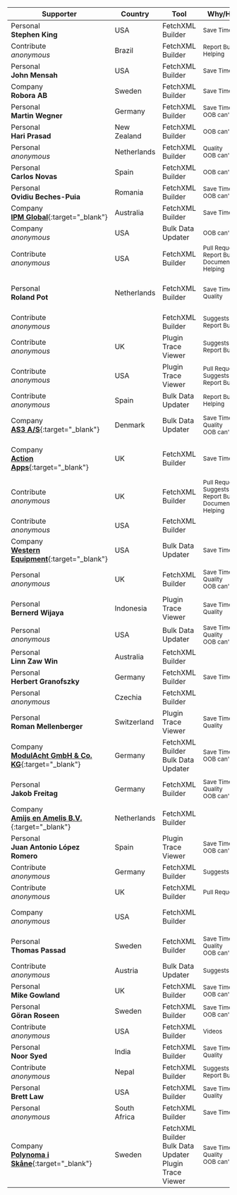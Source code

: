 Supporter|Country|Tool|Why/How|Users|When
---|---|---|---|---|---
Personal<br/>**Stephen King**|USA|FetchXML Builder|<small>Save Time</small>|Developer<br/>Customizer|April 2025
Contribute<br/>_anonymous_|Brazil|FetchXML Builder|<small>Report Bugs<br/>Helping</small>||April 2025
Personal<br/>**John Mensah**|USA|FetchXML Builder|<small>Save Time</small>|Developer|March 2025
Company<br/>**Robora AB**|Sweden|FetchXML Builder|<small>Save Time</small>|Customizer|March 2025
Personal<br/>**Martin Wegner**|Germany|FetchXML Builder|<small>Save Time<br/>OOB can't</small>|Developer<br/>Administrator|March 2025
Personal<br/>**Hari Prasad**|New Zealand|FetchXML Builder|<small>OOB can't</small>|Administrator|February 2025
Personal<br/>_anonymous_|Netherlands|FetchXML Builder|<small>Quality<br/>OOB can't</small>|Developer<br/>Customizer|February 2025
Personal<br/>**Carlos Novas**|Spain|FetchXML Builder|<small>OOB can't</small>|Developer|February 2025
Personal<br/>**Ovidiu Beches-Puia**|Romania|FetchXML Builder|<small>Save Time<br/>OOB can't</small>|Developer|February 2025
Company<br/>[**IPM Global**](https://www.ipmglobal.net/){:target="_blank"}|Australia|FetchXML Builder|<small>Save Time</small>|Developer<br/>Customizer|January 2025
Company<br/>_anonymous_|USA|Bulk Data Updater|<small>OOB can't</small>|Administrator|January 2025
Contribute<br/>_anonymous_|USA|FetchXML Builder|<small>Pull Requests<br/>Report Bugs<br/>Documentation<br/>Helping</small>||January 2025
Personal<br/>**Roland Pot**|Netherlands|FetchXML Builder|<small>Save Time<br/>Quality</small>|Developer<br/>Customizer<br/>Administrator<br/>Support|January 2025
Contribute<br/>_anonymous_||FetchXML Builder|<small>Suggests<br/>Report Bugs</small>||January 2025
Contribute<br/>_anonymous_|UK|Plugin Trace Viewer|<small>Suggests<br/>Report Bugs</small>||January 2025
Contribute<br/>_anonymous_|USA|Plugin Trace Viewer|<small>Pull Requests<br/>Suggests<br/>Report Bugs</small>||January 2025
Contribute<br/>_anonymous_|Spain|Bulk Data Updater|<small>Report Bugs<br/>Helping</small>||December 2024
Company<br/>[**AS3 A/S**](https://as3.dk){:target="_blank"}|Denmark|Bulk Data Updater|<small>Save Time<br/>Quality<br/>OOB can't</small>|Developer<br/>Customizer<br/>Administrator|December 2024
Company<br/>[**Action Apps**](https://actionapps.co.uk/){:target="_blank"}|UK|FetchXML Builder|<small>Save Time</small>|Developer<br/>Customizer<br/>Administrator<br/>Support|December 2024
Contribute<br/>_anonymous_|UK|FetchXML Builder|<small>Pull Requests<br/>Suggests<br/>Report Bugs<br/>Documentation<br/>Helping</small>||December 2024
Contribute<br/>_anonymous_|USA|FetchXML Builder|<small></small>||December 2024
Company<br/>[**Western Equipment**](https://west-equip.com){:target="_blank"}|USA|Bulk Data Updater|<small>Save Time</small>|Developer<br/>Customizer|December 2024
Personal<br/>_anonymous_|UK|FetchXML Builder|<small>Save Time<br/>Quality<br/>OOB can't</small>|Developer<br/>Customizer<br/>Administrator|December 2024
Personal<br/>**Bernerd Wijaya**|Indonesia|Plugin Trace Viewer|<small>Save Time<br/>Quality</small>|Administrator<br/>Support|November 2024
Personal<br/>_anonymous_|USA|Bulk Data Updater|<small>Save Time<br/>Quality<br/>OOB can't</small>|Developer|November 2024
Personal<br/>**Linn Zaw Win**|Australia|FetchXML Builder|<small></small>|Developer|November 2024
Personal<br/>**Herbert Granofszky**|Germany|FetchXML Builder|<small>Save Time</small>|Developer|November 2024
Personal<br/>_anonymous_|Czechia| FetchXML Builder|<small></small>|Developer|November 2024
Personal<br/>**Roman Mellenberger**|Switzerland|Plugin Trace Viewer|<small>Save Time<br/>Quality</small>|Developer<br/>Customizer<br/>Administrator|November 2024
Company<br/>[**ModulAcht GmbH & Co. KG**](https://www.modulacht.de/){:target="_blank"}|Germany| FetchXML Builder<br/>Bulk Data Updater|<small>Save Time<br/>OOB can't</small>|Developer<br/>Administrator|November 2024
Personal<br/>**Jakob Freitag**|Germany|FetchXML Builder|<small>Save Time<br/>Quality<br/>OOB can't</small>|Developer<br/>Customizer<br/>Administrator|October 2024
Company<br/>[**Amijs en Amelis B.V.**](https://www.amijsenamelis.com){:target="_blank"}|Netherlands|FetchXML Builder|<small></small>||October 2024
Personal<br/>**Juan Antonio López Romero**|Spain|Plugin Trace Viewer|<small>Save Time<br/>OOB can't</small>|Developer|October 2024
Contribute<br/>_anonymous_|Germany|FetchXML Builder|<small>Suggests</small>||October 2024
Contribute<br/>_anonymous_|UK|FetchXML Builder|<small>Pull Requests</small>||October 2024
Company<br/>_anonymous_|USA|FetchXML Builder|<small></small>|Customizer<br/>Administrator<br/>EndUser|October 2024
Personal<br/>**Thomas Passad**|Sweden|FetchXML Builder|<small>Save Time<br/>Quality<br/>OOB can't</small>|Customizer<br/>Administrator<br/>EndUser|October 2024
Contribute<br/>_anonymous_|Austria|Bulk Data Updater|<small>Suggests</small>||October 2024
Personal<br/>**Mike Gowland**|UK|FetchXML Builder|<small>Save Time<br/>OOB can't</small>||October 2024
Personal<br/>**Göran Roseen**|Sweden|FetchXML Builder|<small>Save Time<br/>OOB can't</small>|Developer|October 2024
Contribute<br/>_anonymous_|USA|FetchXML Builder|<small>Videos</small>||September 2024
Personal<br/>**Noor Syed**|India|FetchXML Builder|<small>Save Time<br/>Quality</small>|Developer|September 2024
Contribute<br/>_anonymous_|Nepal|FetchXML Builder|<small>Suggests<br/>Report Bugs</small>||September 2024
Personal<br/>**Brett Law**|USA|FetchXML Builder|<small>Save Time<br/>Quality</small>|Developer|September 2024
Personal<br/>_anonymous_|South Africa|FetchXML Builder|<small>Save Time</small>|Customizer|September 2024
Company<br/>[**Polynoma i Skåne**](https://polynomait.se){:target="_blank"}|Sweden| FetchXML Builder<br/>Bulk Data Updater<br/>Plugin Trace Viewer|<small>Save Time<br/>Quality<br/>OOB can't</small>|Developer|August 2024

